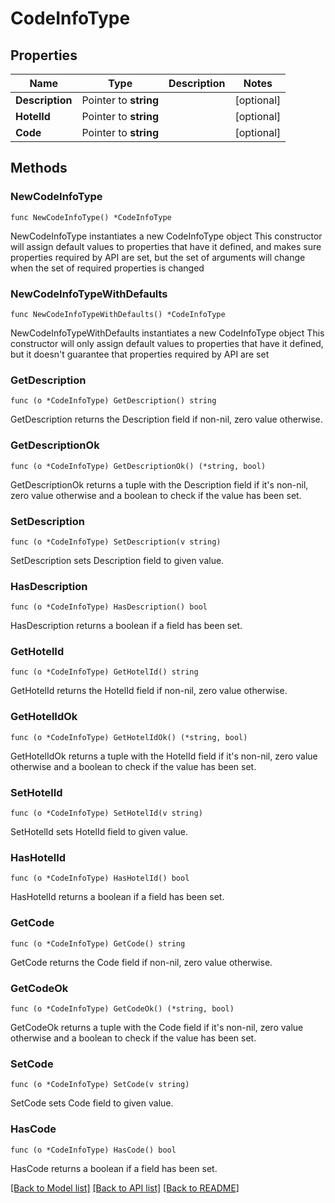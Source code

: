 # CodeInfoType

## Properties

Name | Type | Description | Notes
------------ | ------------- | ------------- | -------------
**Description** | Pointer to **string** |  | [optional] 
**HotelId** | Pointer to **string** |  | [optional] 
**Code** | Pointer to **string** |  | [optional] 

## Methods

### NewCodeInfoType

`func NewCodeInfoType() *CodeInfoType`

NewCodeInfoType instantiates a new CodeInfoType object
This constructor will assign default values to properties that have it defined,
and makes sure properties required by API are set, but the set of arguments
will change when the set of required properties is changed

### NewCodeInfoTypeWithDefaults

`func NewCodeInfoTypeWithDefaults() *CodeInfoType`

NewCodeInfoTypeWithDefaults instantiates a new CodeInfoType object
This constructor will only assign default values to properties that have it defined,
but it doesn't guarantee that properties required by API are set

### GetDescription

`func (o *CodeInfoType) GetDescription() string`

GetDescription returns the Description field if non-nil, zero value otherwise.

### GetDescriptionOk

`func (o *CodeInfoType) GetDescriptionOk() (*string, bool)`

GetDescriptionOk returns a tuple with the Description field if it's non-nil, zero value otherwise
and a boolean to check if the value has been set.

### SetDescription

`func (o *CodeInfoType) SetDescription(v string)`

SetDescription sets Description field to given value.

### HasDescription

`func (o *CodeInfoType) HasDescription() bool`

HasDescription returns a boolean if a field has been set.

### GetHotelId

`func (o *CodeInfoType) GetHotelId() string`

GetHotelId returns the HotelId field if non-nil, zero value otherwise.

### GetHotelIdOk

`func (o *CodeInfoType) GetHotelIdOk() (*string, bool)`

GetHotelIdOk returns a tuple with the HotelId field if it's non-nil, zero value otherwise
and a boolean to check if the value has been set.

### SetHotelId

`func (o *CodeInfoType) SetHotelId(v string)`

SetHotelId sets HotelId field to given value.

### HasHotelId

`func (o *CodeInfoType) HasHotelId() bool`

HasHotelId returns a boolean if a field has been set.

### GetCode

`func (o *CodeInfoType) GetCode() string`

GetCode returns the Code field if non-nil, zero value otherwise.

### GetCodeOk

`func (o *CodeInfoType) GetCodeOk() (*string, bool)`

GetCodeOk returns a tuple with the Code field if it's non-nil, zero value otherwise
and a boolean to check if the value has been set.

### SetCode

`func (o *CodeInfoType) SetCode(v string)`

SetCode sets Code field to given value.

### HasCode

`func (o *CodeInfoType) HasCode() bool`

HasCode returns a boolean if a field has been set.


[[Back to Model list]](../README.md#documentation-for-models) [[Back to API list]](../README.md#documentation-for-api-endpoints) [[Back to README]](../README.md)


